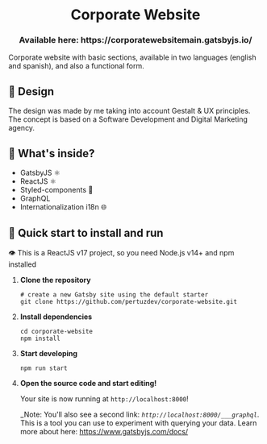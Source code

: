 <h1 align="center">
  Corporate Website
</h1>

<h3 align="center"> 
  Available here: https://corporatewebsitemain.gatsbyjs.io/
</h3>

Corporate website with basic sections, available in two languages (english and spanish), and also a functional form.

## 🎨 Design

The design was made by me taking into account Gestalt & UX principles. The concept is based on a Software Development and Digital Marketing agency.


## 🧐 What's inside?

- GatsbyJS ⚛
- ReactJS ⚛
- Styled-components 💅
- GraphQL
- Internationalization i18n 🌐


## 🚀 Quick start to install and run

👁 This is a ReactJS v17 project, so you need Node.js v14+ and npm installed 

1.  **Clone the repository**

    ```shell
    # create a new Gatsby site using the default starter
    git clone https://github.com/pertuzdev/corporate-website.git
    ```

1.  **Install dependencies**

    ```shell
    cd corporate-website
    npm install
    ```
    
1.  **Start developing**

    ```shell
    npm run start
    ```

1.  **Open the source code and start editing!**

    Your site is now running at `http://localhost:8000`!

    _Note: You'll also see a second link: _`http://localhost:8000/___graphql`_. This is a tool you can use to experiment with querying your data. Learn more about here: https://www.gatsbyjs.com/docs/

  
